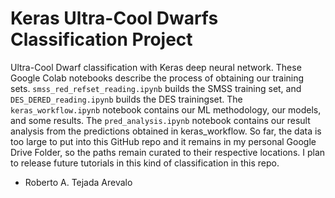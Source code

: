 # Keras Ultra-Cool Dwarfs Classification Project
Ultra-Cool Dwarf classification with Keras deep neural network. 
These Google Colab notebooks describe the process of obtaining our training sets. `smss_red_refset_reading.ipynb` builds the SMSS training set, and `DES_DERED_reading.ipynb` builds the DES trainingset. 
The `keras_workflow.ipynb` notebook contains our ML methodology, our models, and some results.
The `pred_analysis.ipynb` notebook contains our result analysis from the predictions obtained in keras_workflow. So far, the data is too large to put into this GitHub repo and it remains in my personal Google Drive Folder, so the paths remain curated to their respective locations. I plan to release future tutorials in this kind of classification in this repo.

- Roberto A. Tejada Arevalo
